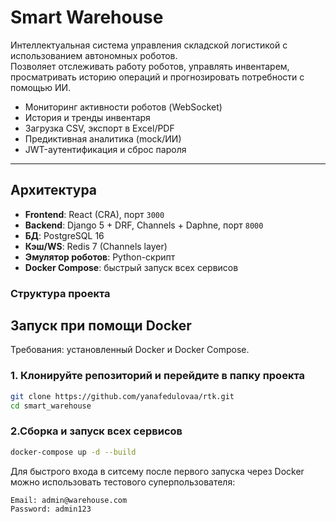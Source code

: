 # Smart Warehouse

Интеллектуальная система управления складской логистикой с использованием автономных роботов.  
Позволяет отслеживать работу роботов, управлять инвентарем, просматривать историю операций и прогнозировать потребности с помощью ИИ.

- Мониторинг активности роботов (WebSocket)
- История и тренды инвентаря
- Загрузка CSV, экспорт в Excel/PDF
- Предиктивная аналитика (mock/ИИ)
- JWT-аутентификация и сброс пароля

---

## Архитектура

- **Frontend**: React (CRA), порт `3000`
- **Backend**: Django 5 + DRF, Channels + Daphne, порт `8000`
- **БД**: PostgreSQL 16
- **Кэш/WS**: Redis 7 (Channels layer)
- **Эмулятор роботов**: Python-скрипт
- **Docker Compose**: быстрый запуск всех сервисов

### Структура проекта

## Запуск при помощи Docker

Требования: установленный Docker и Docker Compose.

### 1. Клонируйте репозиторий и перейдите в папку проекта
```bash
git clone https://github.com/yanafedulovaa/rtk.git
cd smart_warehouse
```
### 2.Сборка и запуск всех сервисов
```bash
docker-compose up -d --build
```

Для быстрого входа в ситсему после первого запуска через Docker можно использовать тестового суперпользователя:

```
Email: admin@warehouse.com
Password: admin123
```

